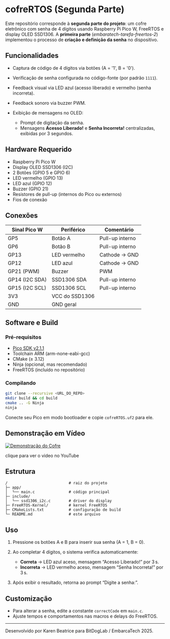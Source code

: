 # cofreRTOS (Segunda Parte)

Este repositório corresponde à **segunda parte do projeto**: um cofre eletrônico com senha de 4 dígitos usando Raspberry Pi Pico W, FreeRTOS e display OLED SSD1306. A **primeira parte** (*embaratech-tarefa-freertos-2*) implementou o processo de **criação e definição da senha** no dispositivo.

## Funcionalidades

* Captura de código de 4 dígitos via botões (A = '1', B = '0').
* Verificação de senha configurada no código-fonte (por padrão `1111`).
* Feedback visual via LED azul (acesso liberado) e vermelho (senha incorreta).
* Feedback sonoro via buzzer PWM.
* Exibição de mensagens no OLED:

  * Prompt de digitação da senha.
  * Mensagens **Acesso Liberado!** e **Senha Incorreta!** centralizadas, exibidas por 3 segundos.

## Hardware Requerido

* Raspberry Pi Pico W
* Display OLED SSD1306 (I2C)
* 2 Botões (GPIO 5 e GPIO 6)
* LED vermelho (GPIO 13)
* LED azul (GPIO 12)
* Buzzer (GPIO 21)
* Resistores de pull-up (internos do Pico ou externos)
* Fios de conexão

## Conexões

| Sinal Pico W   | Periférico     | Comentário      |
| -------------- | -------------- | --------------- |
| GP5            | Botão A        | Pull-up interno |
| GP6            | Botão B        | Pull-up interno |
| GP13           | LED vermelho   | Cathode → GND   |
| GP12           | LED azul       | Cathode → GND   |
| GP21 (PWM)     | Buzzer         | PWM             |
| GP14 (I2C SDA) | SSD1306 SDA    | Pull-up interno |
| GP15 (I2C SCL) | SSD1306 SCL    | Pull-up interno |
| 3V3            | VCC do SSD1306 |                 |
| GND            | GND geral      |                 |

## Software e Build

### Pré-requisitos

* [Pico SDK v2.1.1](https://github.com/raspberrypi/pico-sdk)
* Toolchain ARM (arm-none-eabi-gcc)
* CMake (≥ 3.12)
* Ninja (opcional, mas recomendado)
* FreeRTOS (incluído no repositório)

### Compilando

```bash
git clone --recursive <URL_DO_REPO>
mkdir build && cd build
cmake .. -G Ninja
ninja
```

Conecte seu Pico em modo bootloader e copie `cofreRTOS.uf2` para ele.

## Demonstração em Vídeo

[![Demonstração do Cofre](https://img.youtube.com/vi/NRRydgT8WxE/0.jpg)](https://youtu.be/NRRydgT8WxE)

clique para ver o video no YouTube

## Estrutura

```
/                           # raiz do projeto
├─ app/
│  └── main.c               # código principal
├─ include/
│  └── ssd1306_i2c.c        # driver do display
├─ FreeRTOS-Kernel/         # kernel FreeRTOS
├─ CMakeLists.txt           # configuração de build
└─ README.md                # este arquivo
```

## Uso

1. Pressione os botões A e B para inserir sua senha (A = 1, B = 0).
2. Ao completar 4 dígitos, o sistema verifica automaticamente:

   * **Correta** → LED azul aceso, mensagem “Acesso Liberado!” por 3 s.
   * **Incorreta** → LED vermelho aceso, mensagem “Senha Incorreta!” por 3 s.
3. Após exibir o resultado, retorna ao prompt “Digite a senha:”.

## Customização

* Para alterar a senha, edite a constante `correctCode` em `main.c`.
* Ajuste tempos e comportamentos nas macros e delays do FreeRTOS.

---

Desenvolvido por Karen Beatrice para BitDogLab / EmbarcaTech 2025.
